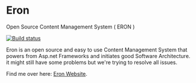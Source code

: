 # Eron
Open Source Content Management System ( ERON )


[![Build status](https://ci.appveyor.com/api/projects/status/9ebmnxlnfgp54mld?svg=true)](https://ci.appveyor.com/project/MRebati/eron)

Eron is an open source and easy to use Content Management System that powers from Asp.net Frameworks and initiates good Software Architecture.
it might still have some problems but we're trying to resolve all issues. 

Find me over here: [Eron Website](http://eron.rebati.ir).
